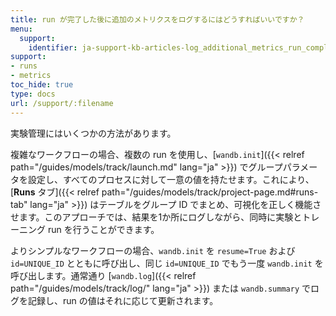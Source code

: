 ```yaml
---
title: run が完了した後に追加のメトリクスをログするにはどうすればいいですか？
menu:
  support:
    identifier: ja-support-kb-articles-log_additional_metrics_run_completes
support:
- runs
- metrics
toc_hide: true
type: docs
url: /support/:filename
---
```


実験管理にはいくつかの方法があります。

複雑なワークフローの場合、複数の run を使用し、[`wandb.init`]({{< relref path="/guides/models/track/launch.md" lang="ja" >}}) でグループパラメータを設定し、すべてのプロセスに対して一意の値を持たせます。これにより、[**Runs** タブ]({{< relref path="/guides/models/track/project-page.md#runs-tab" lang="ja" >}}) はテーブルをグループ ID でまとめ、可視化を正しく機能させます。このアプローチでは、結果を1か所にログしながら、同時に実験とトレーニング run を行うことができます。

よりシンプルなワークフローの場合、`wandb.init` を `resume=True` および `id=UNIQUE_ID` とともに呼び出し、同じ `id=UNIQUE_ID` でもう一度 `wandb.init` を呼び出します。通常通り [`wandb.log`]({{< relref path="/guides/models/track/log/" lang="ja" >}}) または `wandb.summary` でログを記録し、run の値はそれに応じて更新されます。